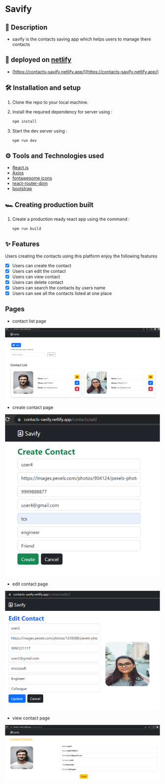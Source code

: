# Savify

## :page_facing_up: Description

- savify is the contacts saving app which helps users to manage there contacts

## 🚀 deployed on [netlify](https://app.netlify.com/)

- [https://contacts-savify.netlify.app/](https://contacts-savify.netlify.app/)

## 🛠 Installation and setup

1. Clone the repo to your local machine.
2. Install the required dependency for server using :

   ```javascript
   npm install
   ```

3. Start the dev server using :

   ```javascript
   npm run dev
   ```

## ⚙ Tools and Technologies used

- [React.js](https://react.dev/)
- [Axios](https://axios-http.com/)
- [fontawesome icons](https://fontawesome.com/search?o=r&m=free)
- [react-router-dom](https://reactrouter.com/en/main)
- [bootstrap](https://getbootstrap.com/)

## 🏎 Creating production built

1. Create a production ready react app using the command :

   ```javascript
   npm run build
   ```

## ✨ Features

Users creating the contacts using this platform enjoy the following features

- [x] Users can create the contact
- [x] Users can edit the contact
- [x] Users can view contact
- [x] Users can delete contact
- [x] Users can search the contacts by users name
- [x] Users can see all the contacts listed at one place

## Pages

- contact list page

![contact-list](./public/readme-images/contact-list.PNG)

- create contact page

![create-contact](./public/readme-images/add-contact.PNG)

- edit contact page

![edit-contact](./public/readme-images/edit-contact.PNG)

- view contact page

![view-contact](./public/readme-images/view-contact.PNG)
